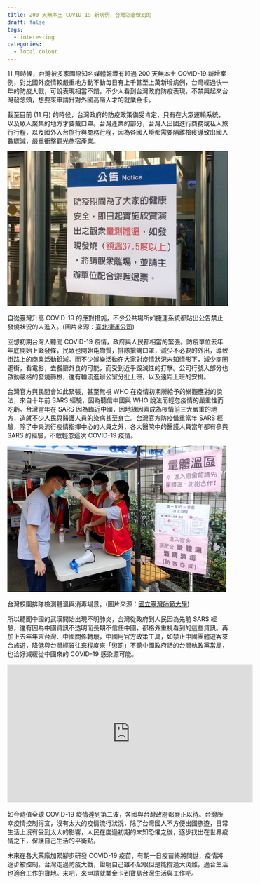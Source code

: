 ```yaml
---
title: 200 天無本土 COVID-19 新病例，台灣怎麼做到的
draft: false
tags:
  - interesting
categories:
  - local colour
---
```

11 月時候，台灣被多家國際知名媒體報導有超過 200 天無本土 COVID-19 新增案例，對比國外疫情較嚴重地方動不動每日有上千甚至上萬新增病例，台灣經過快一年的防疫大戰，可說表現相當不錯。不少人看到台灣政府防疫表現，不禁興起來台灣發念頭，想要來申請針對外國高階人才的就業金卡。

截至目前 (11 月) 的時候，台灣政府的防疫政策備受肯定，只有在大眾運輸系統，以及眾人聚集的地方才要戴口罩。台灣產業的部分，台灣人出國進行商務或私人旅行行程，以及國外入台旅行與商務行程，因為各國入境都需要隔離檢疫導致出國人數驟減，嚴重衝擊觀光旅宿產業。

![Taipei-metro-Fever-notice](/cms-uploads/taipei-metro-fever-notice.jpg "臺北捷運發燒篩選站")

自從臺灣升高 COVID-19 的應對措施，不少公共場所如捷運系統都貼出公告禁止發燒狀況的人進入。(圖片來源：[臺北捷運公司](https://www.metro.taipei/News_Content.aspx?n=30CCEFD2A45592BF&s=EC6681ABEDD7B849))

回想初期台灣人聽聞 COVID-19 疫情，政府與人民都相當的緊張。防疫單位去年年底開始上緊發條，民眾也開始屯物質，排隊搶購口罩，減少不必要的外出，導致街路上的商業活動銳減。而不少娛樂活動在大家對疫情狀況未知情形下，減少商圈逛街，看電影，去餐廳外食的可能，而受到近乎毀滅性的打擊。公司行號大部分也啟動嚴格的發燒篩檢，還有輪流進辦公室分批上班，以及遠距上班的安排。

台灣官方與民間會如此緊張，甚至無視 WHO 在疫情初期所給予的樂觀應對的說法，來自十年前 SARS 經驗，因為聽信中國與 WHO 說法而輕忽疫情的嚴重性而吃虧。台灣當年在 SARS 因為臨近中國，因地綠因素成為疫情前三大嚴重的地方，造就不少人民與醫護人員的染病甚至身亡。台灣官方防疫借重當年 SARS 經驗，除了中央流行疫情指揮中心的人員之外，各大醫院中的醫護人員當年都有參與 SARS 的經驗，不敢輕忽這次 COVID-19 疫情。

![National Taiwan Normal University fever station](/cms-uploads/national-taiwan-normal-university-fever-station.jpg "臺灣師範大學發燒篩選站")

台灣校園排隊檢測體溫與消毒場景。(圖片來源：[國立臺灣師範大學](http://pr.ntnu.edu.tw/news/index.php?mode=data&id=19125))

所以聽聞中國的武漢開始出現不明肺炎，台灣從政府到人民因為先前 SARS 經驗，還有因為中國資訊不透明而長期不信任中國，都格外重視看到的這些資訊。再加上去年年末台灣、中國關係轉壞，中國用官方政策工具，如禁止中國團體遊客來台旅遊，降低與台灣經貿往來程度來「懲罰」不聽中國政府話的台灣執政黨當局，也洽好減緩從中國來的 COVID-19 感染源可能。

<iframe width="560" height="315" src="https://www.youtube.com/embed/6Zy4sl2ZWPM" frameborder="0" allow="accelerometer; autoplay; clipboard-write; encrypted-media; gyroscope; picture-in-picture" allowfullscreen></iframe>

如今時值全球 COVID-19 疫情達到第二波，各國與台灣政府都嚴正以待。台灣所幸疫情控制得宜，沒有太大的疫情流行狀況，除了台灣國人不方便出國旅遊，日常生活上沒有受到太大的影響，人民在度過初期的未知恐懼之後，逐步找出在世界疫情之下，保護自己生活的平衡點。

未來在各大藥廠加緊腳步研發 COVID-19 疫苗，有朝一日疫苗終將問世，疫情將逐步被控制。台灣走過防疫大戰，證明自己雖不起眼但是能撐過大災難，適合生活也適合工作的寶地。來吧，來申請就業金卡到寶島台灣生活與工作吧。